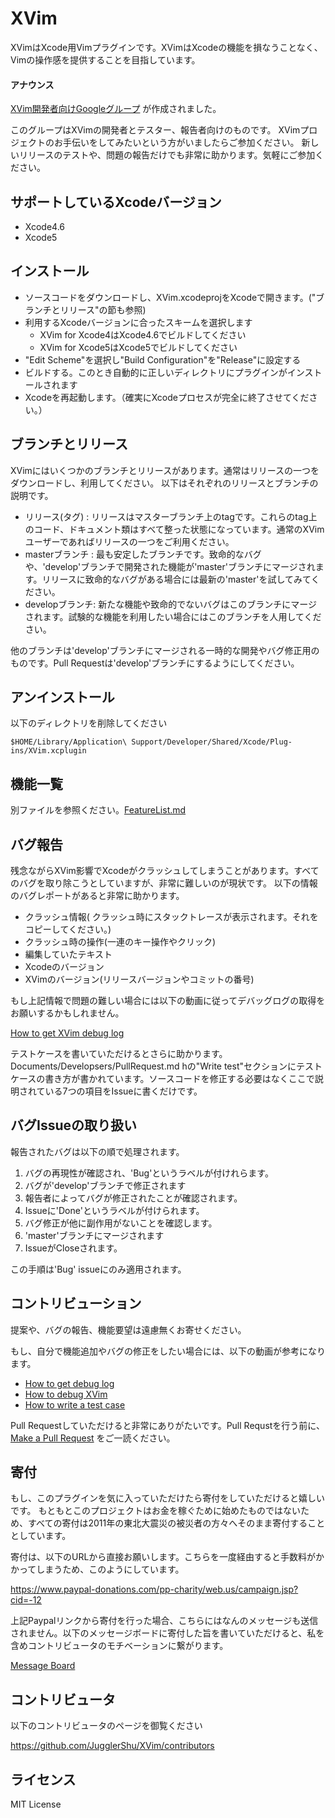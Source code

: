# XVim
  XVimはXcode用Vimプラグインです。XVimはXcodeの機能を損なうことなく、Vimの操作感を提供することを目指しています。

#### アナウンス
  [XVim開発者向けGoogleグループ](https://groups.google.com/d/forum/xvim-developers) が作成されました。
  
  このグループはXVimの開発者とテスター、報告者向けのものです。
  XVimプロジェクトのお手伝いをしてみたいという方がいましたらご参加ください。
  新しいリリースのテストや、問題の報告だけでも非常に助かります。気軽にご参加ください。

## サポートしているXcodeバージョン
  - Xcode4.6
  - Xcode5

## インストール
 - ソースコードをダウンロードし、XVim.xcodeprojをXcodeで開きます。("ブランチとリリース"の節も参照)
 - 利用するXcodeバージョンに合ったスキームを選択します
    - XVim for Xcode4はXcode4.6でビルドしてください
    - XVim for Xcode5はXcode5でビルドしてください
 - "Edit Scheme"を選択し"Build Configuration"を"Release"に設定する
 - ビルドする。このとき自動的に正しいディレクトリにプラグインがインストールされます
 - Xcodeを再起動します。（確実にXcodeプロセスが完全に終了させてください。）

## ブランチとリリース
 XVimにはいくつかのブランチとリリースがあります。通常はリリースの一つをダウンロードし、利用してください。
 以下はそれぞれのリリースとブランチの説明です。

 - リリース(タグ) : リリースはマスターブランチ上のtagです。これらのtag上のコード、ドキュメント類はすべて整った状態になっています。通常のXVimユーザーであればリリースの一つをご利用ください。
 - masterブランチ : 最も安定したブランチです。致命的なバグや、'develop'ブランチで開発された機能が'master'ブランチにマージされます。リリースに致命的なバグがある場合には最新の'master'を試してみてください。
 - developブランチ: 新たな機能や致命的でないバグはこのブランチにマージされます。試験的な機能を利用したい場合にはこのブランチを人用してください。

 他のブランチは'develop'ブランチにマージされる一時的な開発やバグ修正用のものです。Pull Requestは'develop'ブランチにするようにしてください。


## アンインストール
  以下のディレクトリを削除してください

    $HOME/Library/Application\ Support/Developer/Shared/Xcode/Plug-ins/XVim.xcplugin

## 機能一覧
  別ファイルを参照ください。[FeatureList.md](https://github.com/JugglerShu/XVim/blob/master/Documents/Users/FeatureList.md)

## バグ報告
  残念ながらXVim影響でXcodeがクラッシュしてしまうことがあります。すべてのバグを取り除こうとしていますが、非常に難しいのが現状です。
  以下の情報のバグレポートがあると非常に助かります。

   * クラッシュ情報( クラッシュ時にスタックトレースが表示されます。それをコピーしてください。)
   * クラッシュ時の操作(一連のキー操作やクリック)
   * 編集していたテキスト
   * Xcodeのバージョン
   * XVimのバージョン(リリースバージョンやコミットの番号)
  
  もし上記情報で問題の難しい場合には以下の動画に従ってデバッグログの取得をお願いするかもしれません。
  
  [How to get XVim debug log](http://www.youtube.com/watch?v=50Bhu8setlc&feature=youtu.be)


  テストケースを書いていただけるとさらに助かります。Documents/Developsers/PullRequest.md hの"Write test"セクションにテストケースの書き方が書かれています。ソースコードを修正する必要はなくここで説明されている7つの項目をIssueに書くだけです。

## バグIssueの取り扱い

  報告されたバグは以下の順で処理されます。

  1. バグの再現性が確認され、'Bug'というラベルが付けれらます。
  2. バグが'develop'ブランチで修正されます
  3. 報告者によってバグが修正されたことが確認されます。
  4. Issueに'Done'というラベルが付けられます。
  5. バグ修正が他に副作用がないことを確認します。
  6. 'master'ブランチにマージされます
  7. IssueがCloseされます。

  この手順は'Bug' issueにのみ適用されます。


## コントリビューション
  提案や、バグの報告、機能要望は遠慮無くお寄せください。

  もし、自分で機能追加やバグの修正をしたい場合には、以下の動画が参考になります。
  
 - [How to get debug log](http://www.youtube.com/watch?v=50Bhu8setlc)
 - [How to debug XVim](http://www.youtube.com/watch?v=AbC6f86VW9A)
 - [How to write a test case](http://www.youtube.com/watch?v=kn-kkRTtRcE)

  Pull Requestしていただけると非常にありがたいです。Pull Requstを行う前に、[Make a Pull Request](https://github.com/JugglerShu/XVim/blob/master/Documents/Developers/PullRequest.md)
をご一読ください。

## 寄付
  もし、このプラグインを気に入っていただけたら寄付をしていただけると嬉しいです。
  もともとこのプロジェクトはお金を稼ぐために始めたものではないため、すべての寄付は2011年の東北大震災の被災者の方々へそのまま寄付することとしています。

  寄付は、以下のURLから直接お願いします。こちらを一度経由すると手数料がかかってしまうため、このようにしています。

  https://www.paypal-donations.com/pp-charity/web.us/campaign.jsp?cid=-12

  上記Paypalリンクから寄付を行った場合、こちらにはなんのメッセージも送信されません。以下のメッセージボードに寄付した旨を書いていただけると、私を含めコントリビュータのモチベーションに繋がります。

  [Message Board]( https://github.com/JugglerShu/XVim/wiki/Donation-messages-to-XVim )

## コントリビュータ
  以下のコントリビュータのページを御覧ください

  https://github.com/JugglerShu/XVim/contributors

## ライセンス
  MIT License

